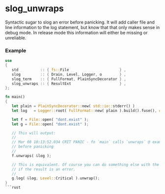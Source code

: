 # slog_unwraps

Syntactic sugar to slog an error before panicking. It will add caller file and line information to the log statement,
but know that that only makes sense in debug mode. In release mode this information will either be missing or unreliable.

### Example

```rust
use
{
   std          :: { fs::File                       } ,
   slog         :: { Drain, Level, Logger, o        } ,
   slog_term    :: { FullFormat, PlainSyncDecorator } ,
   slog_unwraps :: { ResultExt                      } ,
};

fn main()
{
   let plain = PlainSyncDecorator::new( std::io::stderr() )                  ;
   let log   = Logger::root( FullFormat::new( plain ).build().fuse(), o!() ) ;

   let f = File::open( "dont.exist" );
   let g = File::open( "dont.exist" );

   // This will output:
   //
   // Mar 08 18:13:52.034 CRIT PANIC - fn `main` calls `unwraps` @ examples/basic.rs:20 -> Error: No such file or directory (os error 2)
   // before panicking
   //
   f.unwraps( &log );

   // This is equivalent. Of course you can do something else with the result after logging rather than unwrapping. This only logs
   // if the result is an error.
   //
   g.log( &log, Level::Critical ).unwrap();
}
```rust

